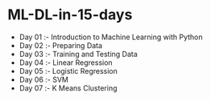 # ML-DL-in-15-days
- Day 01 :- Introduction to Machine Learning with Python
- Day 02 :- Preparing Data
- Day 03 :- Training and Testing Data
- Day 04 :- Linear Regression
- Day 05 :- Logistic Regression
- Day 06 :- SVM
- Day 07 :- K Means Clustering
